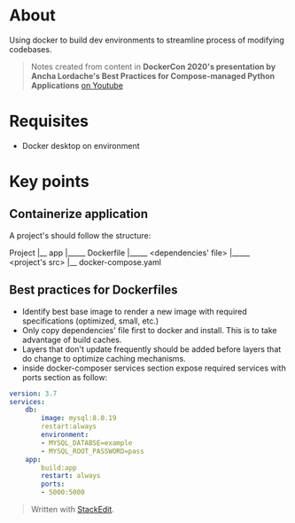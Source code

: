 
# About
Using docker to build dev environments to streamline process of modifying codebases.

> Notes created from content in **DockerCon 2020's presentation by Ancha Lordache's Best Practices for Compose-managed Python Applications** 
> [on Youtube](https://www.youtube.com/watch?v=OkidaZmnADw&feature=youtu.be)

# Requisites 
- Docker desktop on environment

# Key points

## Containerize application

A project's should follow the structure: 

Project
|__ app
|_____ Dockerfile
|_____ <dependencies' file>
|_____ <project's src>
|__ docker-compose.yaml

## Best practices for Dockerfiles

- Identify best base image to render a new image with required specifications (optimized, small, etc.)
- Only copy dependencies' file first to docker and install. This is to take advantage of build caches.
- Layers that don't update frequently should be added before layers that do change to optimize caching mechanisms.
- inside docker-composer services section expose required services with ports section as follow: 
```yaml
version: 3.7
services:
    db:
	    image: mysql:8.0.19
	    restart:always
	    environment:
	    - MYSQL_DATABSE=example
	    - MYSQL_ROOT_PASSWORD=pass
	app:
		build:app
		restart: always
		ports:
		- 5000:5000
```

> Written with [StackEdit](https://stackedit.io/).
<!--stackedit_data:
eyJoaXN0b3J5IjpbLTE0NTU4NjkzMCw4MTYwNjk5MzIsMTgxNj
E3OTU3M119
-->